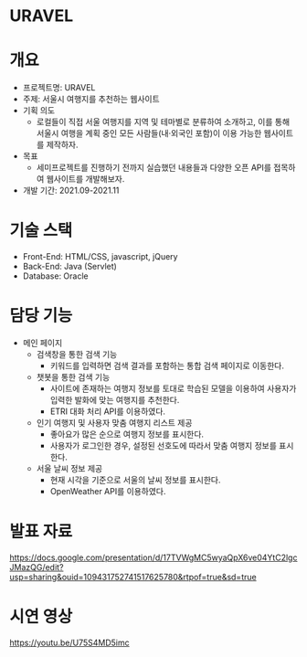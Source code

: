 # URAVEL

# 개요
- 프로젝트명: URAVEL
- 주제: 서울시 여행지를 추천하는 웹사이트
- 기획 의도
  - 로컬들이 직접 서울 여행지를 지역 및 테마별로 분류하여 소개하고, 이를 통해 서울시 여행을 계획 중인 모든 사람들(내·외국인 포함)이 이용 가능한 웹사이트를 제작하자.
- 목표
  - 세미프로젝트를 진행하기 전까지 실습했던 내용들과 다양한 오픈 API를 접목하여 웹사이트를 개발해보자.
- 개발 기간: 2021.09-2021.11

# 기술 스택
- Front-End: HTML/CSS, javascript, jQuery
- Back-End: Java (Servlet)
- Database: Oracle

# 담당 기능
- 메인 페이지
  - 검색창을 통한 검색 기능
    - 키워드를 입력하면 검색 결과를 포함하는 통합 검색 페이지로 이동한다.
  - 챗봇을 통한 검색 기능
    - 사이트에 존재하는 여행지 정보를 토대로 학습된 모델을 이용하여 사용자가 입력한 발화에 맞는 여행지를 추천한다.
    - ETRI 대화 처리 API를 이용하였다.
  - 인기 여행지 및 사용자 맞춤 여행지 리스트 제공
    - 좋아요가 많은 순으로 여행지 정보를 표시한다.
    - 사용자가 로그인한 경우, 설정된 선호도에 따라서 맞춤 여행지 정보를 표시한다.
  - 서울 날씨 정보 제공
    - 현재 시각을 기준으로 서울의 날씨 정보를 표시한다.
    - OpenWeather API를 이용하였다.

# 발표 자료
https://docs.google.com/presentation/d/17TVWgMC5wyaQpX6ve04YtC2lgcJMazQG/edit?usp=sharing&ouid=109431752741517625780&rtpof=true&sd=true

# 시연 영상
https://youtu.be/U75S4MD5imc
